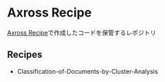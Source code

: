 # Axross Recipe
[Axross Recipe](https://axross-recipe.com/recipes)で作成したコードを保管するレポジトリ

## Recipes
- Classification-of-Documents-by-Cluster-Analysis
